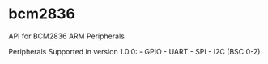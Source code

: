 # bcm2836
API for BCM2836 ARM Peripherals

Peripherals Supported in version 1.0.0:
	- GPIO
	- UART
	- SPI
	- I2C (BSC 0-2)


